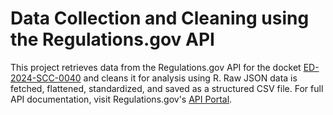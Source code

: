 # Data Collection and Cleaning using the Regulations.gov API

This project retrieves data from the Regulations.gov API for the docket [ED-2024-SCC-0040](https://www.regulations.gov/docket/ED-2024-SCC-0040) and cleans it for analysis using R. Raw JSON data is fetched, flattened, standardized, and saved as a structured CSV file. For full API documentation, visit Regulations.gov's [API Portal](https://open.gsa.gov/api/regulationsgov).




